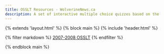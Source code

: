 ```yaml
---
title: OSSLT Resources - WolverineNews.ca 
description: A set of interactive multiple choice quizzes based on the released portions of the Ontario Secondary School Literacy Test that have been released by EQAO.
---
```

{% extends 'layout.html' %}
{% block main %}
{% include 'header.html' %}


<div class="pure-u-1">

  {% filter markdown %}
  [2007-2008 OSSLT](/tools/osslt/2007-2008)
  {% endfilter %}

</div>
{% endblock main %}
